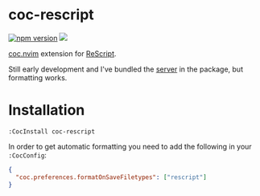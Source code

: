 # coc-rescript

[![npm version](https://badge.fury.io/js/coc-rescript.svg)](https://badge.fury.io/js/coc-rescript)
[![](https://github.com/believer/coc-rescript/workflows/Release/badge.svg)](https://github.com/believer/coc-rescript/actions?workflow=Release)

[coc.nvim](https://github.com/neoclide/coc.nvim) extension for
[ReScript](http://rescript-lang.org/).

Still early development and I've
bundled the [server](https://github.com/rescript-lang/rescript-vscode/) in the package, but formatting works.

# Installation

```
:CocInstall coc-rescript
```

In order to get automatic formatting you need to add the following in your `:CocConfig`:

```json
{
  "coc.preferences.formatOnSaveFiletypes": ["rescript"]
}
```
